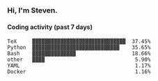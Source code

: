 ### Hi, I'm Steven.

#### Coding activity (past 7 days)
```
TeX     ▓▓▓▓▓▓▓▓▓▓▓▓▓▓▓▓▓▓▓▓▓▓▓▓▓▓▓▓▓▓  37.45%
Python  ▓▓▓▓▓▓▓▓▓▓▓▓▓▓▓▓▓▓▓▓▓▓▓▓▓▓▓▓    35.65%
Bash    ▓▓▓▓▓▓▓▓▓▓▓▓▓▓                  18.66%
other   ▓▓▓▓                             5.90%
YAML                                     1.17%
Docker                                   1.16%
```
